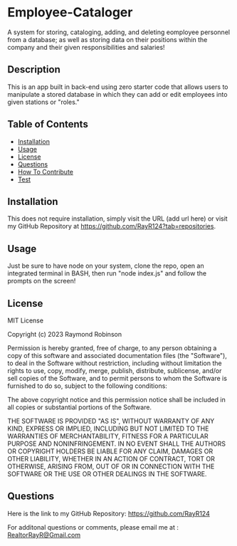 # Employee-Cataloger
A system for storing, cataloging, adding, and deleting eomployee personnel from a database; as well as storing data on their positions within the company and their given responsibilities and salaries!

## Description

This is an app built in back-end using zero starter code that allows users to manipulate a stored database in which they can add or edit employees into given stations or "roles."

## Table of Contents

- [Installation](#installation)
- [Usage](#usage)
- [License](#license)
- [Questions](#questions)
- [How To Contribute](#contributions)
- [Test](#tests)

## Installation

This does not require installation, simply visit the URL (add url here) or visit my GitHub Repository at https://github.com/RayR124?tab=repositories.

## Usage

Just be sure to have node on your system, clone the repo, open an integrated terminal in BASH, then run "node index.js" and follow the prompts on the screen!

## License

MIT License

Copyright (c) 2023 Raymond Robinson

Permission is hereby granted, free of charge, to any person obtaining a copy
of this software and associated documentation files (the "Software"), to deal
in the Software without restriction, including without limitation the rights
to use, copy, modify, merge, publish, distribute, sublicense, and/or sell
copies of the Software, and to permit persons to whom the Software is
furnished to do so, subject to the following conditions:

The above copyright notice and this permission notice shall be included in all
copies or substantial portions of the Software.

THE SOFTWARE IS PROVIDED "AS IS", WITHOUT WARRANTY OF ANY KIND, EXPRESS OR
IMPLIED, INCLUDING BUT NOT LIMITED TO THE WARRANTIES OF MERCHANTABILITY,
FITNESS FOR A PARTICULAR PURPOSE AND NONINFRINGEMENT. IN NO EVENT SHALL THE
AUTHORS OR COPYRIGHT HOLDERS BE LIABLE FOR ANY CLAIM, DAMAGES OR OTHER
LIABILITY, WHETHER IN AN ACTION OF CONTRACT, TORT OR OTHERWISE, ARISING FROM,
OUT OF OR IN CONNECTION WITH THE SOFTWARE OR THE USE OR OTHER DEALINGS IN THE
SOFTWARE.


## Questions

Here is the link to my GitHub Repository:
https://github.com/RayR124

For additonal questions or comments, please email me at : RealtorRayR@Gmail.com